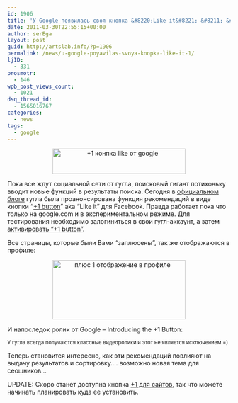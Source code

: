 ```yaml
---
id: 1906
title: 'У Google появилась своя кнопка &#8220;Like it&#8221; &#8211; &#8220;+1&#8221;'
date: 2011-03-30T22:55:15+00:00
author: serEga
layout: post
guid: http://artslab.info/?p=1906
permalink: /news/u-google-poyavilas-svoya-knopka-like-it-1/
ljID:
  - 331
prosmotr:
  - 146
wpb_post_views_count:
  - 1021
dsq_thread_id:
  - 1565016767
categories:
  - news
tags:
  - google
---
```

<center>
  <a href="{{site.img_cdn}}/google+1_function.jpg"><img src="{{site.img_cdn}}/google+1_function-300x57.jpg" alt="+1 конпка like от google" title="google+1_function" width="300" height="57" class="alignnone size-medium wp-image-1907" /></a>
</center>

Пока все ждут социальной сети от гугла, поисковый гигант потихоньку вводит новые функций в результаты поиска. Сегодня в [официальном блоге](http://googleblog.blogspot.com/2011/03/1s-right-recommendations-right-when-you.html) гугла была проанонсирована функция рекомендаций в виде кнопки &#8220;[+1 button](http://www.google.com/+1/button/)&#8221; aka &#8220;Like it&#8221; для Facebook. Правда работает пока что только на google.com и в экспериментальном режиме. Для тестирования необходимо залогиниться в свои гугл-аккаунт, а затем [активировать &#8220;+1 button&#8221;](http://www.google.com/experimental/index.html).

Все страницы, которые были Вами &#8220;заплюсены&#8221;, так же отображаются в профиле:

<center>
  <a href="{{site.img_cdn}}/plus1_profile.jpg"><img src="{{site.img_cdn}}/plus1_profile-300x134.jpg" alt="плюс 1 отображение в профиле" title="plus1_profile" width="300" height="134" class="alignnone size-medium wp-image-1918" srcset="{{site.img_cdn}}/plus1_profile-300x134.jpg 300w, {{site.img_cdn}}/plus1_profile.jpg 705w" sizes="(max-width: 300px) 100vw, 300px" /></a>
</center>

И напоследок ролик от Google &#8211; Introducing the +1 Button:

<center>
</center>



<small>У гугла всегда получаются классные видеоролики и этот не является исключением =)</small>

Теперь становится интересно, как эти рекомендаций повлияют на выдачу результатов и сортировку&#8230;. возможно новая тема для сеошников&#8230;

UPDATE: Скоро станет доступна кнопка [+1 для сайтов](https://services.google.com/fb/forms/plusonesignup/), так что можете начинать планировать куда ее установить.